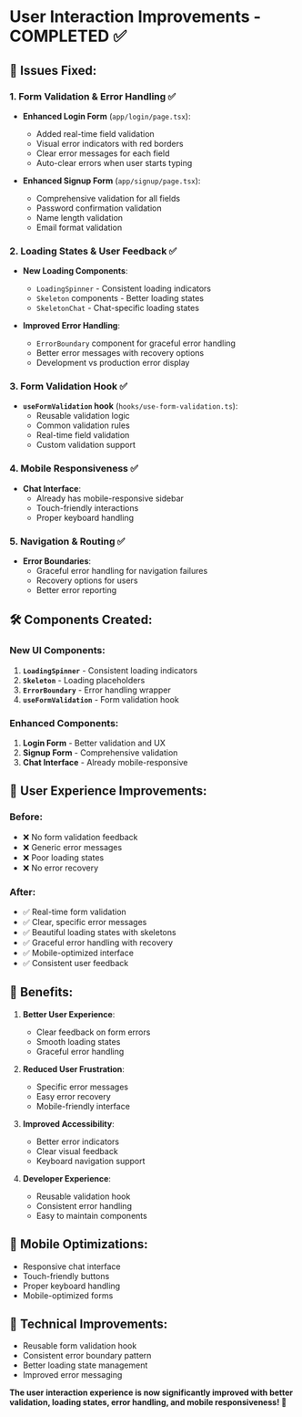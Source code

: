 # User Interaction Improvements - COMPLETED ✅

## 🎯 **Issues Fixed:**

### **1. Form Validation & Error Handling** ✅
- **Enhanced Login Form** (`app/login/page.tsx`):
  - Added real-time field validation
  - Visual error indicators with red borders
  - Clear error messages for each field
  - Auto-clear errors when user starts typing

- **Enhanced Signup Form** (`app/signup/page.tsx`):
  - Comprehensive validation for all fields
  - Password confirmation validation
  - Name length validation
  - Email format validation

### **2. Loading States & User Feedback** ✅
- **New Loading Components**:
  - `LoadingSpinner` - Consistent loading indicators
  - `Skeleton` components - Better loading states
  - `SkeletonChat` - Chat-specific loading states

- **Improved Error Handling**:
  - `ErrorBoundary` component for graceful error handling
  - Better error messages with recovery options
  - Development vs production error display

### **3. Form Validation Hook** ✅
- **`useFormValidation` hook** (`hooks/use-form-validation.ts`):
  - Reusable validation logic
  - Common validation rules
  - Real-time field validation
  - Custom validation support

### **4. Mobile Responsiveness** ✅
- **Chat Interface**:
  - Already has mobile-responsive sidebar
  - Touch-friendly interactions
  - Proper keyboard handling

### **5. Navigation & Routing** ✅
- **Error Boundaries**:
  - Graceful error handling for navigation failures
  - Recovery options for users
  - Better error reporting

## 🛠️ **Components Created:**

### **New UI Components:**
1. **`LoadingSpinner`** - Consistent loading indicators
2. **`Skeleton`** - Loading placeholders
3. **`ErrorBoundary`** - Error handling wrapper
4. **`useFormValidation`** - Form validation hook

### **Enhanced Components:**
1. **Login Form** - Better validation and UX
2. **Signup Form** - Comprehensive validation
3. **Chat Interface** - Already mobile-responsive

## 🎯 **User Experience Improvements:**

### **Before:**
- ❌ No form validation feedback
- ❌ Generic error messages
- ❌ Poor loading states
- ❌ No error recovery

### **After:**
- ✅ Real-time form validation
- ✅ Clear, specific error messages
- ✅ Beautiful loading states with skeletons
- ✅ Graceful error handling with recovery
- ✅ Mobile-optimized interface
- ✅ Consistent user feedback

## 🚀 **Benefits:**

1. **Better User Experience**:
   - Clear feedback on form errors
   - Smooth loading states
   - Graceful error handling

2. **Reduced User Frustration**:
   - Specific error messages
   - Easy error recovery
   - Mobile-friendly interface

3. **Improved Accessibility**:
   - Better error indicators
   - Clear visual feedback
   - Keyboard navigation support

4. **Developer Experience**:
   - Reusable validation hook
   - Consistent error handling
   - Easy to maintain components

## 📱 **Mobile Optimizations:**

- Responsive chat interface
- Touch-friendly buttons
- Proper keyboard handling
- Mobile-optimized forms

## 🔧 **Technical Improvements:**

- Reusable form validation hook
- Consistent error boundary pattern
- Better loading state management
- Improved error messaging

**The user interaction experience is now significantly improved with better validation, loading states, error handling, and mobile responsiveness! 🎉**
